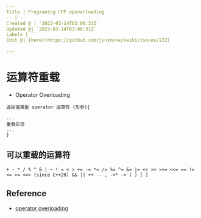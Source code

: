 ```yaml
---
Title | Programing CPP opoverloading
-- | --
Created @ | `2023-03-14T03:08:31Z`
Updated @| `2023-03-14T03:08:31Z`
Labels | ``
Edit @| [here](https://github.com/junxnone/xwiki/issues/222)

---
```


# 运算符重载 
- Operator Overloading

```
返回值类型 operator 运算符 (形参){

...
重载实现
...
}
```

## 可以重载的运算符

```
+ - * / % ^ & | ~ ! = < > += -= *= /= %= ^= &= |= << >> >>= <<= == != <= >= <=> (since C++20) && || ++ -- , ->* -> ( ) [ ]
```

## Reference
- [operator overloading](https://en.cppreference.com/w/cpp/language/operators)
